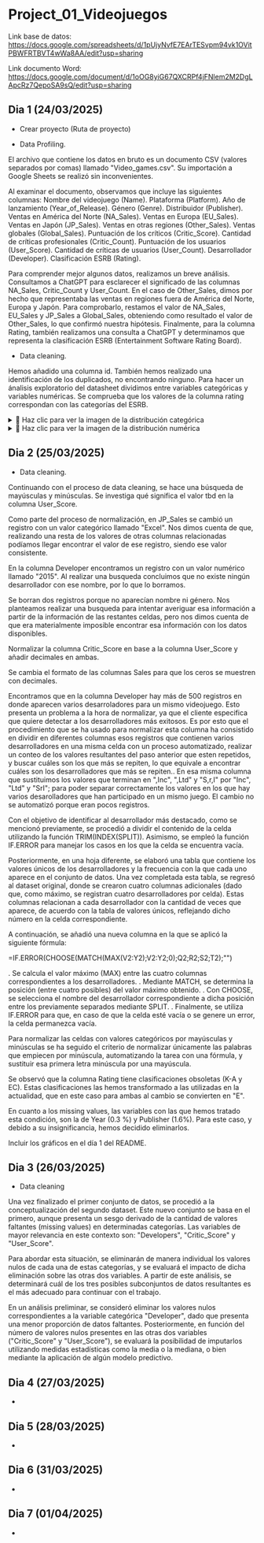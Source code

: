 # Project_01_Videojuegos

Link base de datos: https://docs.google.com/spreadsheets/d/1pUjyNvfE7EArTESvpm94vk1OVitPBWFRTBVT4wWa8AA/edit?usp=sharing

Link documento Word: https://docs.google.com/document/d/1oOG8yiG67QXCRPf4jFNlem2M2DgLApcRz7QepoSA9sQ/edit?usp=sharing


## Dia 1 (24/03/2025)
- Crear proyecto (Ruta de proyecto)

- Data Profiling.

El archivo que contiene los datos en bruto es un documento CSV (valores separados por comas) llamado "Video_games.csv". Su importación a Google Sheets se realizó sin inconvenientes.

  Al examinar el documento, observamos que incluye las siguientes columnas: Nombre del videojuego (Name). Plataforma (Platform). Año de lanzamiento (Year_of_Release). Género (Genre). Distribuidor (Publisher). Ventas en América del Norte (NA_Sales). Ventas en Europa (EU_Sales). Ventas en Japón (JP_Sales). Ventas en otras regiones (Other_Sales). Ventas globales (Global_Sales). Puntuación de los críticos (Critic_Score). Cantidad de críticas profesionales (Critic_Count). Puntuación de los usuarios (User_Score). Cantidad de críticas de usuarios (User_Count). Desarrollador (Developer). Clasificación ESRB (Rating).

Para comprender mejor algunos datos, realizamos un breve análisis. Consultamos a ChatGPT para esclarecer el significado de las columnas NA_Sales, Critic_Count y User_Count.
En el caso de Other_Sales, dimos por hecho que representaba las ventas en regiones fuera de América del Norte, Europa y Japón. Para comprobarlo, restamos el valor de NA_Sales, EU_Sales y JP_Sales a Global_Sales, obteniendo como resultado el valor de Other_Sales, lo que confirmó nuestra hipótesis.
Finalmente, para la columna Rating, también realizamos una consulta a ChatGPT y determinamos que representa la clasificación ESRB (Entertainment Software Rating Board).

- Data cleaning.

Hemos añadido una columna id. También hemos realizado una identificación de los duplicados, no encontrando ninguno. Para hacer un ánalisis exploratorio del datasheet dividimos entre variables categóricas y variables numéricas. Se comprueba que los valores de la columna rating correspondan con las categorías del ESRB.

<details>
  <summary>📸 Haz clic para ver la imagen de la distribución categórica </summary>
  ![CategoricalData](https://github.com/user-attachments/assets/4e9562b7-22b6-4210-b1e2-ef12ff21f5c6)

</details>

<details>
  <summary>📸 Haz clic para ver la imagen de la distribución numérica </summary>
  ![Numerical Data](https://github.com/user-attachments/assets/a2af12c2-4e1d-4745-be07-113207f875b8)

</details>



## Dia 2 (25/03/2025)
- Data cleaning.

Continuando con el proceso de data cleaning, se hace una búsqueda de mayúsculas y minúsculas. Se investiga qué significa el valor tbd en la columna User_Score.

Como parte del proceso de normalización, en JP_Sales se cambió un registro con un valor categórico llamado "Excel". Nos dimos cuenta de que, realizando una resta de los valores de otras columnas relacionadas podíamos llegar encontrar el valor de ese registro, siendo ese valor consistente.

En la columna Developer encontramos un registro con un valor numérico llamado "2015". Al realizar una busqueda concluimos que no existe ningún desarrollador con ese nombre, por lo que lo borramos.

Se borran dos registros porque no aparecían nombre ni género. Nos planteamos realizar una busqueda para intentar averiguar esa información a partir de la información de las restantes celdas, pero nos dimos cuenta de que era materialmente imposible encontrar esa información con los datos disponibles. 

Normalizar la columna Critic_Score en base a la columna User_Score y añadir decimales en ambas.

Se cambia el formato de las columnas Sales para que los ceros se muestren con decimales.

Encontramos que en la columna Developer hay más de 500 registros en donde aparecen varios desarroladores para un mismo videojuego. Esto presenta un problema a la hora de normalizar, ya que el cliente especifica que quiere detectar a los desarrolladores más exitosos. Es por esto que el procedimiento que se ha usado para normalizar esta columna ha consistido en dividir en diferentes columnas esos registros que contienen varios desarrolladores en una misma celda con un proceso automatizado, realizar un conteo de los valores resultantes del paso anterior que esten repetidos, y buscar cuáles son los que más se repiten, lo que equivale a encontrar cuáles son los desarrolladores que más se repiten.. En esa misma columna que sustituimos los valores que terminan en ",Inc", ",Ltd" y "S,r,I" por "Inc", "Ltd" y "SrI"; para poder separar correctamente los valores en los que hay varios desarolladores que han participado en un mismo juego. El cambio no se automatizó porque eran pocos registros.

Con el objetivo de identificar al desarrollador más destacado, como se mencionó previamente, se procedió a dividir el contenido de la celda utilizando la función TRIM(INDEX(SPLIT)). Asimismo, se empleó la función IF.ERROR para manejar los casos en los que la celda se encuentra vacía.

Posteriormente, en una hoja diferente, se elaboró una tabla que contiene los valores únicos de los desarrolladores y la frecuencia con la que cada uno aparece en el conjunto de datos. Una vez completada esta tabla, se regresó al dataset original, donde se crearon cuatro columnas adicionales (dado que, como máximo, se registran cuatro desarrolladores por celda). Estas columnas relacionan a cada desarrollador con la cantidad de veces que aparece, de acuerdo con la tabla de valores únicos, reflejando dicho número en la celda correspondiente.

A continuación, se añadió una nueva columna en la que se aplicó la siguiente fórmula:

=IF.ERROR(CHOOSE(MATCH(MAX(V2:Y2);V2:Y2;0);Q2;R2;S2;T2);"")

. Se calcula el valor máximo (MAX) entre las cuatro columnas correspondientes a los desarrolladores.
. Mediante MATCH, se determina la posición (entre cuatro posibles) del valor máximo obtenido.
. Con CHOOSE, se selecciona el nombre del desarrollador correspondiente a dicha posición entre los previamente separados mediante SPLIT.
. Finalmente, se utiliza IF.ERROR para que, en caso de que la celda esté vacía o se genere un error, la celda permanezca vacía.

Para normalizar las celdas con valores categóricos por mayúsculas y minúsculas se ha seguido el criterio de normalizar únicamente las palabras que empiecen por minúscula, automatizando la tarea con una fórmula, y sustituir esa primera letra minúscula por una mayúscula.

Se observó que la columna Rating tiene clasificaciones obsoletas (K-A y EC). Estas clasificaciones las hemos transformado a las utilizadas en la actualidad, que en este caso para ambas al cambio se convierten en "E".

En cuanto a los missing values, las variables con las que hemos tratado esta condición, son la de Year (0.3 %)  y Publisher (1.6%). Para este caso, y debido a su insignificancia, hemos decidido eliminarlos. 

Incluir los gráficos en el día 1 del README.

## Dia 3 (26/03/2025)
- Data cleaning

Una vez finalizado el primer conjunto de datos, se procedió a la conceptualización del segundo dataset. Este nuevo conjunto se basa en el primero, aunque presenta un sesgo derivado de la cantidad de valores faltantes (missing values) en determinadas categorías. Las variables de mayor relevancia en este contexto son: "Developers", "Critic_Score" y "User_Score".

Para abordar esta situación, se eliminarán de manera individual los valores nulos de cada una de estas categorías, y se evaluará el impacto de dicha eliminación sobre las otras dos variables. A partir de este análisis, se determinará cuál de los tres posibles subconjuntos de datos resultantes es el más adecuado para continuar con el trabajo.

En un análisis preliminar, se consideró eliminar los valores nulos correspondientes a la variable categórica "Developer", dado que presenta una menor proporción de datos faltantes. Posteriormente, en función del número de valores nulos presentes en las otras dos variables ("Critic_Score" y "User_Score"), se evaluará la posibilidad de imputarlos utilizando medidas estadísticas como la media o la mediana, o bien mediante la aplicación de algún modelo predictivo.

## Dia 4 (27/03/2025)
- 

## Dia 5 (28/03/2025)
- 

## Dia 6 (31/03/2025)
- 

## Dia 7 (01/04/2025)
- 

